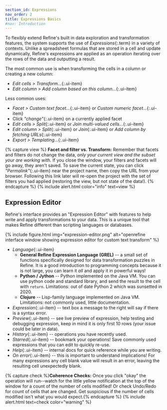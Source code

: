 ```yaml
---
section_id: Expressions
nav_order: 2
title: Expressions Basics
#nav: Introduction
---
```


To flexibly extend Refine's built in data exploration and transformation features, the system supports the use of *Expressions*{:.term} in a variety of contexts.
Unlike a spreadsheet formulas that are stored in a cell and update dynamically, Refine's expressions are applied as an operation iterating over the rows of the data and outputting a result.

The most common use is when transforming the cells in a column or creating a new column:

- *Edit cells > Transform...*{:.ui-item}
- *Edit column > Add column based on this column...*{:.ui-item}

Less common uses:

- *Facet > Custom text facet...*{:.ui-item} or *Custom numeric facet...*{:.ui-item} 
- Click *"change"*{:.ui-item} on a currently applied facet
- *Edit cells > Split*{:.ui-item} or *Join multi-valued cells...*{:.ui-item}
- *Edit column > Split*{:.ui-item} or *Join*{:.ui-item} or *Add column by fetching URLs*{:.ui-item}
- *Export > Templating...*{:.ui-item}

{% capture view %}
**Facet and filter vs. Transform:**
Remember that facets and filters do not change the data, *only your current view and the subset your are working with*.
If you close the window, your filters and facets will go away, they aren't saved.
To save the current state, you can click *"Permalink"*{:.ui-item} near the project name, then copy the URL from your browser.
Following this link later will re-open the project with the set of filters you had applied (restoring the view, but not state of the data!).
{% endcapture %}
{% include alert.html color="info" text=view %}

## Expression Editor

Refine's interface provides an "Expression Editor" with features to help write and apply transformations to your data.
This is a unique tool that makes Refine different than scripting languages or databases.

{% include figure.html img="expression-editor.png" alt="openrefine interface window showing expression editor for custom text transform" %}

- *Language*{:.ui-item}
    - **General Refine Expression Language (GREL)** -- a small set of functions specifically designed for data transformation puzzles in Refine. It is a good introduction to programming concepts because it is not large, you can learn it *all* and apply it in powerful ways!
    - **Python / Jython** -- Python implemented on the Java VM. You can use python code and standard library, and send the result to the cell with `return`. Limitations: out of date Python 2 which was sunsetted in 2020.
    - **Clojure** -- Lisp-family language implemented on Java VM. Limitations: not commonly used, little documentation. 
- *Expression*{:.ui-item} -- text box a message to the right will say if there is a syntax error.
- *Preview*{:.ui-item} -- see live preview of expression, help testing and debugging expression, keep in mind it is only first 10 rows (your issue could be later in data).
- *History*{:.ui-item} -- operations you have recently used.
- *Starred*{:.ui-item} -- bookmark your operations! Save commonly used expressions that you can edit to quickly re-use.
- *Help*{:.ui-item} -- internal docs for quick reference while you are writing.
- *On error*{:.ui-item} -- this is important to understand implications! For many expressions any cell blank value will result in an error, leaving the resulting cell unexpectedly blank. 

{% capture check %}**Coherence Checks:** Once you click "okay" the operation will run--watch for the little yellow notification at the top of the window for a count of the number of cells modified! Or check Undo/Redo for count of cells that are changed. Get suspicious if the number of cells modified isn't what you would expect.{% endcapture %}
{% include alert.html text=check color="warning" %}
